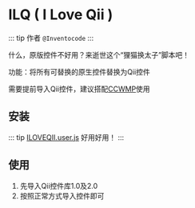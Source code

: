 # ILQ ( I Love Qii )
::: tip 作者
`@Inventocode`
:::

什么，原版控件不好用？来逝世这个“狸猫换太子”脚本吧！

功能：将所有可替换的原生控件替换为Qii控件

需要提前导入Qii控件，建议搭配[CCWMP](/实用工具/CCWMP)使用
## 安装

::: tip [ILOVEQII.user.js](https://static.codemao.cn/flowchunkflex/H1pvAd-Sgl.js)
好用好用！
:::

<!--@include: ./userscript_install.md-->

## 使用

1. 先导入Qii控件库1.0及2.0
2. 按照正常方式导入控件即可